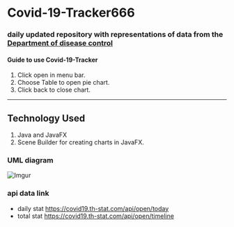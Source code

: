 # Covid-19-Tracker666

### daily updated repository with representations of data from the [Department of disease control](https://covid19.th-stat.com)

#### Guide to use Covid-19-Tracker
1. Click open in menu bar.
2. Choose Table to open pie chart.
3. Click back to close chart.


------
## Technology Used
1. Java and JavaFX 
2. Scene Builder for creating charts in JavaFX.

### UML diagram
![Imgur](https://imgur.com/vXd81aJ)



### api data link
- daily stat https://covid19.th-stat.com/api/open/today 
- total stat https://covid19.th-stat.com/api/open/timeline
  
 
